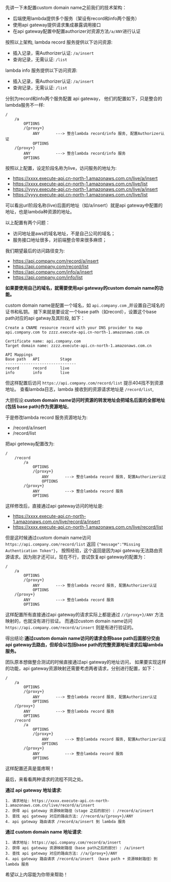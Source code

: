 <!---
markmeta_author: 望哥
markmeta_date: 2018-07-07
markmeta_title: aws api gateway配置custom domain name遇到的那些坑
markmeta_categories: 经验
markmeta_tags: AWS

-->

先讲一下未配置custom domain name之前我们的技术架构：
* 后端使用lambda提供多个服务（架设有record和info两个服务）
* 使用api gateway提供请求集成暴露调用接口
* 在api gateway配置中配置authorizer对资源方法`/a/ANY`进行认证

按照以上架构, lambda record 服务提供以下访问资源:
* 插入记录，需Authorizer认证: `/a/insert`
* 查询记录，无需认证: `/list`

lambda info 服务提供以下访问资源:
* 插入记录，需Authorizer认证: `/a/insert`
* 查询记录，无需认证: `/list`

分别为record和info两个服务配置 api gateway， 他们的配置如下，只是整合的lambda服务不一样:

```
/
    /a
        OPTIONS
        /{proxy+}
            ANY       ---> 整合lambda record/info 服务, 配置Authorizer认证
            OPTIONS
    /{proxy+}
        ANY           ---> 整合lambda record/info 服务
        OPTIONS
```

按照以上配置，设定阶段名称为live，访问服务的地址为:
* https://xxxx.execute-api.cn-north-1.amazonaws.com.cn/live/a/insert
* https://xxxx.execute-api.cn-north-1.amazonaws.com.cn/live/list
* https://yyyy.execute-api.cn-north-1.amazonaws.com.cn/live/a/insert
* https://yyyy.execute-api.cn-north-1.amazonaws.com.cn/live/list

可以看出url阶段名称(live)后面的地址（如/a/insert）就是api gateway中配置的地址，也是lambda种资源的地址。

以上配置有两个问题：
* 访问地址是aws的域名地址，不是自己公司的域名；
* 服务接口地址很多，对前端整合带来很多麻烦；


我们期望最后的访问路径变为:
* https://api.company.com/record/a/insert
* https://api.company.com/record/list
* https://api.company.com/info/a/insert
* https://api.company.com/info/list


**如果要使用自己的域名，就需要使用api gateway的custom domain name的功能。**

custom domain name是配置一个域名，如 `api.company.com` ,并设置自己域名的证书和私钥。
接下来就是要设定一个base path（如record），设置这个base path对应的api gatway及其阶段, 如下：

```
Create a CNAME resource record with your DNS provider to map api.company.com to zzzz.execute-api.cn-north-1.amazonaws.com.cn

Certificate name: api.company.com
Target domain name: zzzz.execute-api.cn-north-1.amazonaws.com.cn

API Mappings
Base path 	API 	    Stage
-------------------------------
record 	    record  	live
info 	    info 	    live
```

但这样配置后访问 `https://api.company.com/record/list` 提示404找不到资源地址。
查看lambda日志，lambda 接收到的资源请求地址是 `/record/list`,

大胆假设:**custom domain name访问时资源的转发地址会把域名后面的全部地址(包括 base path)作为资源地址**。

于是修改lambda record 服务资源地址为:
* /record/a/insert
* /record/list

把api geteway配置改为:

```
/
    /record
        /a
            OPTIONS
            /{proxy+}
                ANY       ---> 整合lambda record 服务, 配置Authorizer认证
                OPTIONS
        /{proxy+}
            ANY           ---> 整合lambda record 服务
            OPTIONS

```

这样修改后，直接通过api gateway访问的地址是:
* https://xxxx.execute-api.cn-north-1.amazonaws.com.cn/live/record/a/insert
* https://xxxx.execute-api.cn-north-1.amazonaws.com.cn/live/record/list

但是这时候通过custom domain name访问 `https://api.company.com/record/list` 返回 `{"message":"Missing Authentication Token"}`，
按照经验，这个返回是因为api gateway无法路由资源请求。因为刚才还可以，现在不行，尝试恢复api gateway的配置为：

```
/
    /a
        OPTIONS
        /{proxy+}
            ANY       ---> 整合lambda record 服务, 配置Authorizer认证
            OPTIONS
    /{proxy+}
        ANY           ---> 整合lambda record 服务
        OPTIONS
```
这样配置所有直接通过api gateway的请求实际上都是通过 `//{proxy+}/ANY` 方法映射的，也就没有进行验证。
而通过custom domain name访问 `https://api.company.com/record/a/insert` 则是有进行验证的。

得出结论:**通过custom domain name访问的请求会将base path后面部分交由api gateway去路由，但却会以包括base path的完整资源地址请求后端lambda服务。**

团队原本想做整合测试的时候直接通过api gateway的地址访问，
如果要实现这样的功能，api gateway资源映射还需要考虑两者请求，分别进行配置，如下：

```
/
    /a
        OPTIONS
        /{proxy+}
            ANY       ---> 整合lambda record 服务, 配置Authorizer认证
            OPTIONS
    /{proxy+}
        ANY           ---> 整合lambda record 服务
        OPTIONS
    /record
        /a
            OPTIONS
            /{proxy+}
                ANY       ---> 整合lambda record 服务, 配置Authorizer认证
                OPTIONS
        /{proxy+}
            ANY           ---> 整合lambda record 服务
            OPTIONS
```

这样配置还真是蛋疼啊！

最后，来看看两种请求的流程不同之处。

**通过 api gateway 地址请求**:

```
1. 请求地址: https://xxxx.execute-api.cn-north-1.amazonaws.com.cn/live/record/a/insert
2. 获得 api gateway 资源映射路径（stage 之后的部分）: /record/a/insert
3. 查找 api gateway 对应的路由方法: //record/a/{proxy+}/ANY
4. api gateway 路由请求 /record/a/insert 到 lambda 服务
```

**通过 custom domain name 地址请求**:

```
1. 请求地址: https://api.company.com/record/a/insert
2. 获得 api gateway 资源映射路径（base path之后的部分）: /a/insert
3. 查找 api gateway 对应的路由方法: //a/{proxy+}/ANY
4. api gateway 路由请求 /record/a/insert （base path + 资源映射路径）到 lambda 服务
```

希望以上内容能为你带来帮助！


